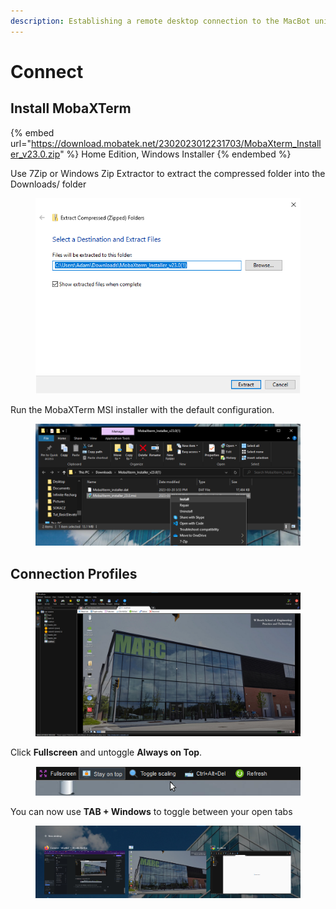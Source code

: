 ```yaml
---
description: Establishing a remote desktop connection to the MacBot unit
---
```


# Connect

## Install MobaXTerm



{% embed url="https://download.mobatek.net/2302023012231703/MobaXterm_Installer_v23.0.zip" %}
Home Edition, Windows Installer
{% endembed %}

Use 7Zip or Windows Zip Extractor to extract the compressed folder into the Downloads/ folder

<figure><img src=".gitbook/assets/image (1).png" alt=""><figcaption></figcaption></figure>

Run the MobaXTerm MSI installer with the default configuration.

<figure><img src=".gitbook/assets/image (2).png" alt=""><figcaption></figcaption></figure>

## Connection Profiles





<figure><img src=".gitbook/assets/image.png" alt=""><figcaption></figcaption></figure>

Click **Fullscreen** and untoggle **Always on Top**.

<figure><img src=".gitbook/assets/image (1) (1).png" alt=""><figcaption></figcaption></figure>

You can now use **TAB + Windows** to toggle between your open tabs

<figure><img src=".gitbook/assets/image (10).png" alt=""><figcaption></figcaption></figure>
